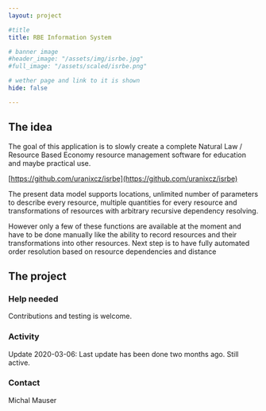 ```yaml
---
layout: project

#title
title: RBE Information System

# banner image
#header_image: "/assets/img/isrbe.jpg"
#full_image: "/assets/scaled/isrbe.png"

# wether page and link to it is shown
hide: false

---
```


## The idea

The goal of this application is to slowly create a complete Natural Law / Resource Based Economy resource management software for education and maybe practical use.

[https://github.com/uranixcz/isrbe](https://github.com/uranixcz/isrbe)

<!--more-->

The present data model supports locations, unlimited number of parameters to describe every resource, multiple quantities for every resource and transformations of resources with arbitrary recursive dependency resolving.

However only a few of these functions are available at the moment and have to be done manually like the ability to record resources and their transformations into other resources. Next step is to have fully automated order resolution based on resource dependencies and distance

## The project

### Help needed

Contributions and testing is welcome.

### Activity

Update 2020-03-06: Last update has been done two months ago. Still active.

### Contact

Michal Mauser
